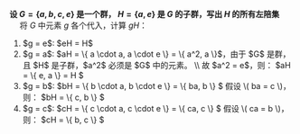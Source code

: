 **设 $G=\{a,b,c,e\}$ 是一个群， $H=\{a,e\}$ 是 $G$ 的子群，写出 $H$ 的所有左陪集**  
&emsp; 将 $G$ 中元素 $g$ 各个代入，计算 $gH$：

<ol>
  <li>
    $g = e$:
    $eH =  H$
  </li>

  <li>
    $g = a$:
    $aH = \{ a \cdot a, a \cdot e \} = \{ a^2, a \}$，由于 $G$ 是群，且 $H$ 是子群，$a^2$ 必须是 $G$ 中的元素。  \\
    故 $a^2 = e$，则：
    $aH = \{ e, a \} = H $
  </li>

  <li> 
    $g = b$:
    $bH = \{ b \cdot a, b \cdot e \} = \{ ba, b \} $
    假设 \( ba = c \)，则：
    $bH = \{ c, b \} $
  </li>

  <li>
    $g = c$:
    $cH = \{ c \cdot a, c \cdot e \} = \{ ca, c \} $
    假设 \( ca = b \)，则：
    $cH = \{ b, c \} $
  </li>
  
</ol>
